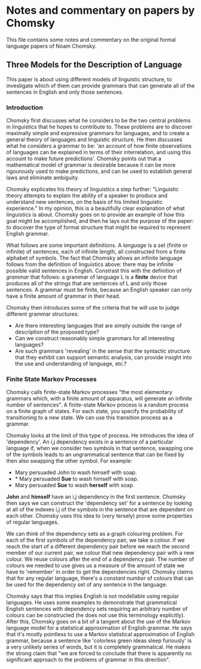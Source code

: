 # Notes and commentary on papers by Chomsky

This file contains some notes and commentary on the original formal language papers of Noam Chomsky.

## Three Models for the Description of Language

This paper is about using different models of linguistic structure, to investigate which of them can provide grammars that can generate all of the sentences in English and only those sentences.

### Introduction

Chomsky first discusses what he considers to be the two central problems in linguistics that he hopes to contribute to. These problems are to discover maximally simple and expressive grammars for languages, and to create a general theory of languages and linguistic structure. He then discusses what he considers a grammar to be: 'an account of how finite observations of languages can be explained in terms of their interrelation, and using this account to make future predictions'. Chomsky points out that a mathematical model of grammar is desirable because it can be more rigourously used to make predictions, and can be used to establish general laws and eliminate ambiguity.

Chomsky explicates his theory of linguistics a step further: "Linguistic theory attempts to explain the ability of a speaker to produce and understand new sentences, on the basis of his limited linguistic experience." In my opinion, this is a beautifully clear explanation of what linguistics is about. Chomsky goes on to provide an example of how this goal might be accomplished, and then he lays out the purpose of the paper: to discover the type of formal structure that might be required to represent English grammar.

What follows are some important definitions. A *language* is a set (finite or infinite) of sentences, each of infinite length, all constructed from a finite alphabet of symbols. The fact that Chomsky allows an infinite language follows from the definition of linguistics above: there may be infinite possible valid sentences in English. Constrast this with the definition of *grammar* that follows: a grammar of language L is a **finite** device that produces all of the strings that are sentences of L and only those sentences. A grammar must be finite, because an English speaker can only have a finite amount of grammar in their head.

Chomsky then introduces some of the criteria that he will use to judge different grammar structures:

- Are there interesting languages that are simply outside the range of description of the proposed type?
- Can we construct reasonably simple grammars for all interesting languages?
- Are such grammars 'revealing' in the sense that the syntactic structure that they exhibit can support semantic analysis, can provide insight into the use and understanding of language, etc.?

### Finite State Markov Processes

Chomsky calls finite-state Markov processes "the most elementary grammars which, with a finite amount of apparatus, will generate an infinite number of sentences". A finite-state Markov process is a random process on a finite graph of states. For each state, you specify the probability of transitioning to a new state. We can use this transition process as a grammar.

Chomsky looks at the limit of this type of process. He introduces the idea of 'dependency'. An i,j dependency exists in a sentence of a particular language if, when we consider two symbols in that sentence, swapping one of the symbols leads to an ungrammatical sentence that can be fixed by then also swapping the other symbol. For example: 

- Mary persuaded John to wash himself with soap.
- \* Mary persuaded **Sue** to wash himself with soap.
- Mary persuaded **Sue** to wash **herself** with soap.

**John** and **himself** have an i,j dependency in the first sentence. Chomsky then says we can construct the 'dependency set' for a sentence by looking at all of the indexes i,j of the symbols in the sentence that are dependent on each other. Chomsky uses this idea to (very tersely) prove some properties of regular languages. 

We can think of the dependency sets as a graph colouring problem. For each of the first symbols of the dependency pair, we take a colour. If we reach the start of a different dependency pair before we reach the second member of our current pair, we colour that new dependency pair with a new colour. We reuse colours after the end of a dependency pair. The number of colours we needed to use gives us a measure of the amount of state we have to 'remember' in order to get the dependencies right. Chomsky claims that for any regular language, there's a *constant number* of colours that can be used for the dependency set of any sentence in the language.

Chomsky says that this implies English is not modellable using regular languages. He uses some examples to demonstrate that grammatical English sentences with dependency sets requiring an arbitrary number of colours can be constructed (he does not use this terminology explicitly). After this, Chomsky goes on a bit of a tangent about the use of the Markov language model for a statistical approximation of English grammar. He says that it's mostly pointless to use a Markov statistical approximation of English grammar, because a sentence like 'colorless green ideas sleep furiously' is a very unlikely series of words, but it is completely grammatical. He makes the strong claim that "we are forced to conclude that there is apparently no significant approach to the problems of grammar in this direction".